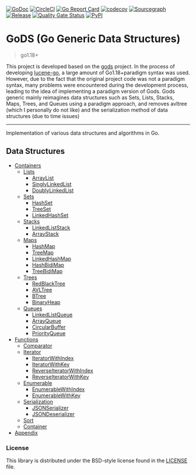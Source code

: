 [![GoDoc](https://godoc.org/github.com/geange/gods-generic?status.svg)](https://godoc.org/github.com/geange/gods-generic)
[![CircleCI](https://dl.circleci.com/status-badge/img/gh/geange/gods-generic/tree/main.svg?style=shield)](https://dl.circleci.com/status-badge/redirect/gh/geange/gods-generic/tree/main)
[![Go Report Card](https://goreportcard.com/badge/github.com/geange/gods-generic)](https://goreportcard.com/report/github.com/geange/gods-generic)
[![codecov](https://codecov.io/gh/geange/gods-generic/branch/master/graph/badge.svg)](https://codecov.io/gh/geange/gods-generic)
[![Sourcegraph](https://sourcegraph.com/github.com/geange/gods-generic/-/badge.svg)](https://sourcegraph.com/github.com/geange/gods-generic?badge)
[![Release](https://img.shields.io/github/release/geange/gods-generic.svg?style=flat-square)](https://github.com/geange/gods-generic/releases)
[![Quality Gate Status](https://sonarcloud.io/api/project_badges/measure?project=gods&metric=alert_status)](https://sonarcloud.io/summary/new_code?id=gods)
[![PyPI](https://img.shields.io/badge/License-BSD_2--Clause-green.svg)](https://github.com/geange/gods-generic/blob/main/LICENSE)

# GoDS (Go Generic Data Structures)

> go1.18+

This project is developed based on the [gods](https://github.com/emirpasic/gods) project. In the process of
developing [lucene-go](https://github.com/geange/lucene-go), a large amount of
Go1.18+paradigm syntax was used. However, due to the fact that the original project code was not a paradigm syntax, many
problems were encountered during the development process, leading to the idea of implementing a paradigm version of
Gods. Gods generic mainly reimagines data structures such as Sets, Lists, Stacks, Maps, Trees, and Queues using a
paradigm approach, and removes avltree (which I personally do not like) and the serialization method of data
structures (due to time issues)

---

Implementation of various data structures and algorithms in Go.

## Data Structures

- [Containers](#containers)
    - [Lists](#lists)
        - [ArrayList](#arraylist)
        - [SinglyLinkedList](#singlylinkedlist)
        - [DoublyLinkedList](#doublylinkedlist)
    - [Sets](#sets)
        - [HashSet](#hashset)
        - [TreeSet](#treeset)
        - [LinkedHashSet](#linkedhashset)
    - [Stacks](#stacks)
        - [LinkedListStack](#linkedliststack)
        - [ArrayStack](#arraystack)
    - [Maps](#maps)
        - [HashMap](#hashmap)
        - [TreeMap](#treemap)
        - [LinkedHashMap](#linkedhashmap)
        - [HashBidiMap](#hashbidimap)
        - [TreeBidiMap](#treebidimap)
    - [Trees](#trees)
        - [RedBlackTree](#redblacktree)
        - [AVLTree](#avltree)
        - [BTree](#btree)
        - [BinaryHeap](#binaryheap)
    - [Queues](#queues)
        - [LinkedListQueue](#linkedlistqueue)
        - [ArrayQueue](#arrayqueue)
        - [CircularBuffer](#circularbuffer)
        - [PriorityQueue](#priorityqueue)
- [Functions](#functions)
    - [Comparator](#comparator)
    - [Iterator](#iterator)
        - [IteratorWithIndex](#iteratorwithindex)
        - [IteratorWithKey](#iteratorwithkey)
        - [ReverseIteratorWithIndex](#reverseiteratorwithindex)
        - [ReverseIteratorWithKey](#reverseiteratorwithkey)
    - [Enumerable](#enumerable)
        - [EnumerableWithIndex](#enumerablewithindex)
        - [EnumerableWithKey](#enumerablewithkey)
    - [Serialization](#serialization)
        - [JSONSerializer](#jsonserializer)
        - [JSONDeserializer](#jsondeserializer)
    - [Sort](#sort)
    - [Container](#container)
- [Appendix](#appendix)

### License

This library is distributed under the BSD-style license found in
the [LICENSE](https://github.com/geange/gods-generic/blob/main/LICENSE) file.
